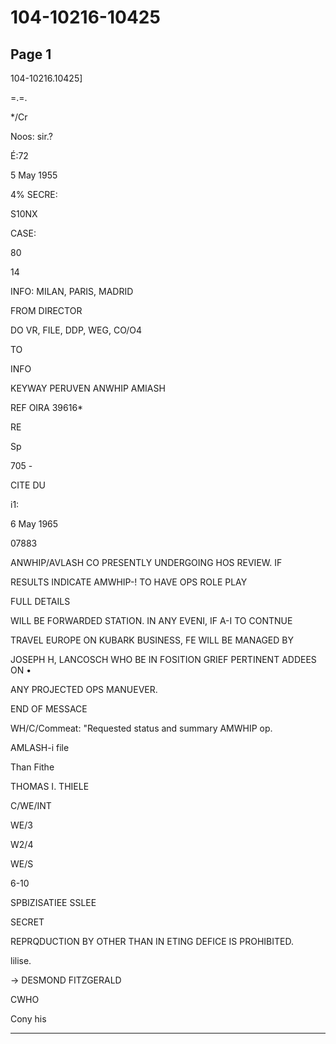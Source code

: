 # 104-10216-10425

## Page 1

104-10216.10425]

=.=.

*/Cr

Noos: sir.?

É:72

5 May 1955

4% SECRE:

S10NX

CASE:

80

14

INFO: MILAN, PARIS, MADRID

FROM DIRECTOR

DO VR, FILE, DDP, WEG, CO/O4

TO

INFO

KEYWAY PERUVEN ANWHIP AMIASH

REF OIRA 39616*

RE

Sp

705 -

CITE DU

i1:

6 May 1965

07883

ANWHIP/AVLASH CO PRESENTLY UNDERGOING HOS REVIEW. IF

RESULTS INDICATE AMWHIP-! TO HAVE OPS ROLE PLAY

FULL DETAILS

WILL BE FORWARDED STATION. IN ANY EVENI, IF A-I TO CONTNUE

TRAVEL EUROPE ON KUBARK BUSINESS, FE WILL BE MANAGED BY

JOSEPH H, LANCOSCH WHO BE IN FOSITION GRIEF PERTINENT ADDEES ON •

ANY PROJECTED OPS MANUEVER.

END OF MESSACE

WH/C/Commeat: "Requested status and summary AMWHIP op.

AMLASH-i file

Than Fithe

THOMAS I. THIELE

C/WE/INT

WE/3

W2/4

WE/S

6-10

SPBIZISATIEE SSLEE

SECRET

REPRQDUCTION BY OTHER THAN IN ETING DEFICE IS PROHIBITED.

lilise.

→ DESMOND FITZGERALD

CWHO

Cony his

---

